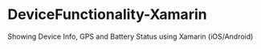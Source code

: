 # DeviceFunctionality-Xamarin
Showing Device Info, GPS and Battery Status using Xamarin (iOS/Android)
